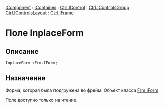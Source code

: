 ﻿---
Link: .Ctrl.IFrame.@InplaceForm
---

[IComponent](topic:Com.Custom.ComClasses.IComponent.Default) :
[IContainer](topic:Com.Custom.ComClasses.IContainer.Default) :
[Ctrl.IControl](topic:Com.Custom.ComClasses.Ctrl.IControl.Default) :
[Ctrl.IControlsGroup](topic:Com.Custom.ComClasses.Ctrl.IControlsGroup.Default) :
[Ctrl.IControlsLayout](topic:Com.Custom.ComClasses.Ctrl.IControlsLayout.Default) :
[Ctrl.IFrame](Default)

# Поле InplaceForm

## Описание

    InplaceForm :Frm.IForm;

## Назначение

Форма, которая была подгружена во фрейм. Объект класса [Frm.IForm](topic:.Custom.ComClasses.Frm.IForm.Default).

Поле доступно только на чтение.
